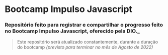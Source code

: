 # Bootcamp Impulso Javascript
### Repositório feito para registrar e compartilhar o progresso feito no Bootcamp Impulso Javascript, oferecido pela DIO._
> Este repositório será atualizado constantemente, durante a duração do bootcamp *(previsto para terminar no mês de Agosto de 2022)*
